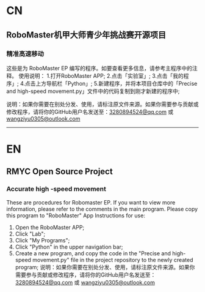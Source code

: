 # CN
## RoboMaster机甲大师青少年挑战赛开源项目
### 精准高速移动
这些是为 RoboMaster EP 编写的程序。如要查看更多信息，请参考主程序中的注释。
使用说明：
1.打开RoboMaster APP;
2.点击「实验室」;
3.点击「我的程序」;
4.点击上方导航栏「Python」;
5.新建程序，并将本项目仓库中的「Precise and high-speed movement.py」文件中的代码复制到刚才新建的程序中;

说明：如果你需要在别处分发、使用，请标注原文件来源。如果你需要参与贡献或修改程序，请将你的GitHub用户名发送至：3280894524@qq.com 或 wangziyu0305@outlook.com
****
# EN
## RMYC Open Source Project
### Accurate high -speed movement
These are procedures for Robomaster EP. If you want to view more information, please refer to the comments in the main program.
Please copy this program to "RoboMaster" App
Instructions for use:
1. Open the RoboMaster APP;
2. Click "Lab";
3. Click "My Programs";
4. Click "Python" in the upper navigation bar;
5. Create a new program, and copy the code in the "Precise and high-speed movement.py" file in the project repository to the newly created program;
说明：如果你需要在别处分发、使用，请标注原文件来源。如果你需要参与贡献或修改程序，请将你的GitHub用户名发送至：3280894524@qq.com 或 wangziyu0305@outlook.com
